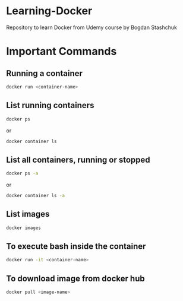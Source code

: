 # Learning-Docker
Repository to learn Docker from Udemy course by Bogdan Stashchuk

# Important Commands

## Running a container

```bash
docker run <container-name>
```

## List running containers

```bash
docker ps
```

or

```bash
docker container ls
```

## List all containers, running or stopped

```bash
docker ps -a
```
or

```bash
docker container ls -a
```

## List images

```bash
docker images
```

## To execute bash inside the container

```bash
docker run -it <container-name>
```

## To download image from docker hub

```bash
docker pull <image-name>
```